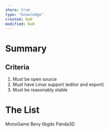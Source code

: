 ```yaml
---
share: true
type: "knowledge"
created: NaN 
modified: NaN
---
```

# Summary
  
## Criteria
1. Must be open source
2. Must have Linux support (editor and export)
3. Must be reasonably stable

# The List
MonoGame
Bevy
libgdx
Panda3D
